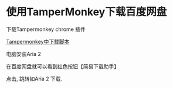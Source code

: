 
# 使用TamperMonkey下载百度网盘

下载Tampermonkey chrome 插件

[Tampermonkey中下载脚本](https://greasyfork.org/zh-CN/scripts/418182-%E7%99%BE%E5%BA%A6%E7%BD%91%E7%9B%98%E7%AE%80%E6%98%93%E4%B8%8B%E8%BD%BD%E5%8A%A9%E6%89%8B-%E7%9B%B4%E9%93%BE%E4%B8%8B%E8%BD%BD%E5%A4%8D%E6%B4%BB%E7%89%88)

电脑安装Aria 2

在百度网盘就可以看到红色按钮【简易下载助手】

点击, 跳转如Aria 2 下载.
